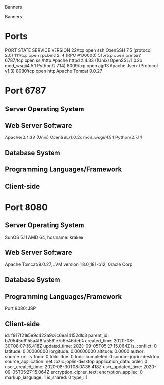 Banners

Banners

# Ports
PORT     STATE SERVICE  VERSION
22/tcp   open  ssh      OpenSSH 7.5 (protocol 2.0)
111/tcp  open  rpcbind  2-4 (RPC #100000)
515/tcp  open  printer?
6787/tcp open  ssl/http Apache httpd 2.4.33 ((Unix) OpenSSL/1.0.2o mod_wsgi/4.5.1 Python/2.7.14)
8009/tcp open  ajp13    Apache Jserv (Protocol v1.3)
8080/tcp open  http     Apache Tomcat 9.0.27


# Port 6787
## Server Operating System

## Web Server Software
Apache/2.4.33 (Unix) OpenSSL/1.0.2o mod_wsgi/4.5.1 Python/2.7.14

## Database System

## Programming Languages/Framework

## Client-side



# Port 8080
## Server Operating System
SunOS 5.11 AMD 64, hostname: kraken

## Web Server Software
Apache Tomcat/9.0.27, JVM version 1.8.0_181-b12, Oracle Corp

## Database System

## Programming Languages/Framework
Port 8080: JSP

## Client-side



id: f917f2165e9c422a9c6c6ea14152dfc3
parent_id: b70545d6155a4f8fa5561e7c6e46deb4
created_time: 2020-08-30T08:07:36.418Z
updated_time: 2020-09-05T05:27:15.064Z
is_conflict: 0
latitude: 0.00000000
longitude: 0.00000000
altitude: 0.0000
author: 
source_url: 
is_todo: 0
todo_due: 0
todo_completed: 0
source: joplin-desktop
source_application: net.cozic.joplin-desktop
application_data: 
order: 0
user_created_time: 2020-08-30T08:07:36.418Z
user_updated_time: 2020-09-05T05:27:15.064Z
encryption_cipher_text: 
encryption_applied: 0
markup_language: 1
is_shared: 0
type_: 1